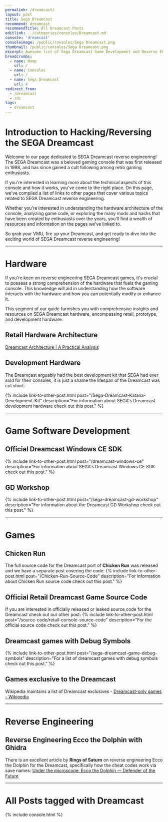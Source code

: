 ```yaml
---
permalink: /dreamcast/
layout: post
title: Sega Dreamcast
recommend: dreamcast
recommendTitle: All Dreamcast Posts
editlink: ../categories/consoles/Dreamcast.md
console: 'dreamcast'
consoleimage: /public/consoles/Sega Dreamcast.png
thumbnail: /public/consoles/Sega Dreamcast.png
excerpt: Awesome list of Sega Dreamcast Game Development and Reverse Engineering information
breadcrumbs:
  - name: Home
    url: /
  - name: Consoles
    url: /
  - name: Sega Dreamcast
    url: #
redirect_from:
  - /dreamcast
  - /dc
tags:
  - dreamcast
---
```

# Introduction to Hacking/Reversing the SEGA Dreamcast
Welcome to our page dedicated to SEGA Dreamcast reverse engineering! The SEGA Dreamcast was a beloved gaming console that was first released in 1998, and has since gained a cult following among retro gaming enthusiasts. 

If you're interested in learning more about the technical aspects of this console and how it works, you've come to the right place. On this page, we've compiled a list of links to other pages that cover various topics related to SEGA Dreamcast reverse engineering. 

Whether you're interested in understanding the hardware architecture of the console, analyzing game code, or exploring the many mods and hacks that have been created by enthusiasts over the years, you'll find a wealth of resources and information on the pages we've linked to. 

So grab your VMU, fire up your Dreamcast, and get ready to dive into the exciting world of SEGA Dreamcast reverse engineering!

---
# Hardware
If you're keen on reverse engineering SEGA Dreamcast games, it's crucial to possess a strong comprehension of the hardware that fuels the gaming console. This knowledge will aid in understanding how the software interacts with the hardware and how you can potentially modify or enhance it.

This segment of our guide furnishes you with comprehensive insights and resources on SEGA Dreamcast hardware, encompassing retail, prototype, and development hardware.

## Retail Hardware Architecture
[Dreamcast Architecture | A Practical Analysis](https://www.copetti.org/writings/consoles/dreamcast/)

## Development Hardware
The Dreamcast arguably had the best development kit that SEGA had ever sold for their consoles, it is just a shame the lifespan of the Dreamcast was cut short.

{% include link-to-other-post.html post="/Sega-Dreamcast-Katana-Development-Kit" description="For information about SEGA's Dreamcast development hardware check out this post." %}

---
# Game Software Development

## Official Dreamcast Windows CE SDK
{% include link-to-other-post.html post="/dreamcast-windows-ce" description="For information about SEGA's Dreamcast Windows CE SDK check out this post." %}

## GD Workshop
{% include link-to-other-post.html post="/sega-dreamcast-gd-workshop" description="For information about the Dreamcast GD Workshop check out this post." %}

---
# Games

## Chicken Run
The full source code for the Dreamcast port of **Chicken Run** was released and we have a separate post covering the code:
{% include link-to-other-post.html post="/Chicken-Run-Source-Code" description="For information about Chicken Run source code check out this post." %}


## Official Retail Dreamcast Game Source Code
If you are interested in officially released or leaked source code for the Dreamcast check out our other post:
{% include link-to-other-post.html post="/source-code/retail-console-source-code" description="For the official source code check out this post." %}

## Dreamcast games with Debug Symbols
{% include link-to-other-post.html post="/sega-dreamcast-game-debug-symbols" description="For a list of dreamcast games with debug symbols check out this post." %}

## Games exclusive to the Dreamcast
Wikipedia maintains a list of Dreamcast exclusives -  [Dreamcast-only games - Wikipedia](https://en.wikipedia.org/wiki/Category:Dreamcast-only_games)


---
# Reverse Engineering

## Reverse Engineering Ecco the Dolphin with Ghidra
There is an excellent article by **Rings of Saturn** on reverse engineering Ecco the Dolphin for the Dreamcast, specifically how the cheat codes work via save names:
[Under the microscope: Ecco the Dolphin — Defender of the Future](https://32bits.substack.com/p/under-the-microscope-ecco-the-dolphin)

---
# All Posts tagged with Dreamcast
<div>

{% include console.html %}
</div>
